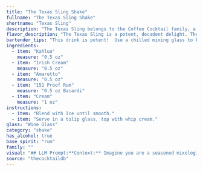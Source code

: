```yaml
---
title: "The Texas Sling Shake"
fullname: "The Texas Sling Shake"
shortname: "Texas Sling"
description: "The Texas Sling belongs to the Coffee Cocktail family, a category of drinks featuring coffee liqueur. This particular concoction likely originated in the 1980s, born from the era's love for sweet, layered cocktails.  "
flavor_description: "The Texas Sling is a potent, decadent delight. The Kahlua and Amaretto bring rich, coffee and almond notes. Irish Cream adds creamy sweetness and a touch of vanilla, while the 151 Proof Rum contributes a fiery, boozy kick.  The cream rounds out the flavors, creating a smooth, luxurious texture. Expect a rich, complex cocktail with a lingering warmth and a hint of danger. "
bartender_tips: "This drink is potent!  Use a chilled mixing glass to keep it cool.  Start with a small pour of 151, as a little goes a long way.  Don't over-shake - you want a smooth texture, not a milkshake.  Garnish with a sprinkle of cocoa powder or a cherry, but keep it simple to let the flavors shine. "
ingredients:
  - item: "Kahlua"
    measure: "0.5 oz"
  - item: "Irish Cream"
    measure: "0.5 oz"
  - item: "Amaretto"
    measure: "0.5 oz"
  - item: "151 Proof Rum"
    measure: "0.5 oz Bacardi"
  - item: "Cream"
    measure: "1 oz"
instructions:
  - item: "Blend with Ice until smooth."
  - item: "Serve in a tulip glass, top with whip cream."
glass: "Wine Glass"
category: "shake"
has_alcohol: true
base_spirit: "rum"
family: ""
visual: "## LLM Prompt:**Context:** Imagine you are a seasoned mixologist, renowned for your ability to create beautiful and delicious cocktails.  You've just finished crafting a Texas Sling – a cocktail made with Kahlua, Irish Cream, Amaretto, 151 Proof Rum, and cream. **Prompt:** Describe the appearance of the Texas Sling in detail. Consider the following aspects:* **Color:** What is the overall color of the drink? Does it have any distinct layers? * **Texture:** Is it smooth and creamy? Does it have any visible pieces of ice? * **Presentation:** Is the drink served in a specific glass? How is it garnished? * **Overall Impression:** What is the overall visual appeal of this cocktail? Does it look inviting and delicious?**Bonus:** Include specific details that evoke the Texas Sling name, such as elements that might remind you of the state of Texas. "
source: "thecocktaildb"
---
```


